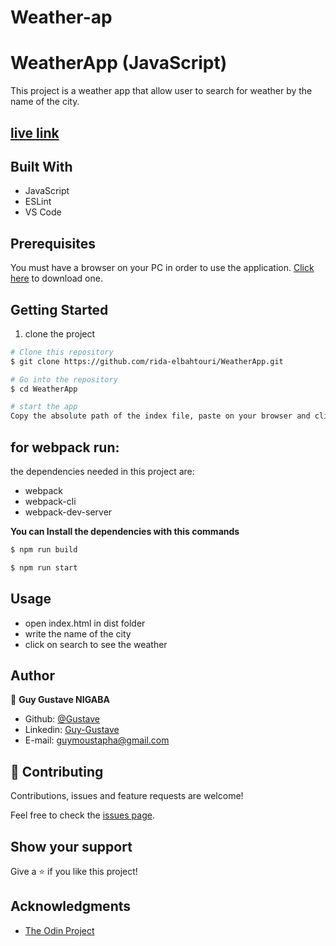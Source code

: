 # Weather-ap
# WeatherApp (JavaScript)

This project is a weather app that allow user to search for weather by the name of the city.

## [live link](https://raw.githack.com/Guy-Gustave/Weather-ap/development/dist/index.html)

## Built With

- JavaScript
- ESLint
- VS Code

## Prerequisites

You must have a browser on your PC in order to use the application. [Click here](https://www.mozilla.org/en-US/firefox/new/) to download one.

## Getting Started

1. clone the project

```bash
# Clone this repository
$ git clone https://github.com/rida-elbahtouri/WeatherApp.git

# Go into the repository
$ cd WeatherApp

# start the app
Copy the absolute path of the index file, paste on your browser and click on enter
```

## for webpack run:

the dependencies needed in this project are:

- webpack
- webpack-cli
- webpack-dev-server

**You can Install the dependencies with this commands**

```bash
$ npm run build

$ npm run start
```

## Usage

- open index.html in dist folder
- write the name of the city
- click on search to see the weather

## Author
👨 **Guy Gustave NIGABA**
- Github: [@Gustave](https://github.com/Guy-Gustave)
- Linkedin: [Guy-Gustave](https://www.linkedin.com/in/guy-gustave-nigaba-7988ba181/)
- E-mail: [guymoustapha@gmail.com](guymoustapha@gmail.com)

## 🤝 Contributing

Contributions, issues and feature requests are welcome!

Feel free to check the <a href="https://github.com/rida-elbahtouri/WeatherApp/issues" target="_blank">issues page</a>.

## Show your support

Give a ⭐️ if you like this project!

## Acknowledgments

- <a href="https://www.theodinproject.com/" target="_blank">The Odin Project</a>

